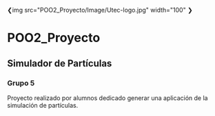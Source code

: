 ❮img src="POO2_Proyecto/Image/Utec-logo.jpg" width="100" ❯

# POO2_Proyecto
## Simulador de Partículas
### Grupo 5

Proyecto realizado por alumnos dedicado generar una aplicación de la simulación de partículas.
